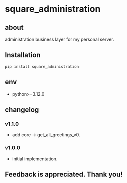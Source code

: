 # square_administration

## about

administration business layer for my personal server.

## Installation

```shell
pip install square_administration
```

## env

- python>=3.12.0

## changelog

### v1.1.0

- add core -> get_all_greetings_v0.

### v1.0.0

- initial implementation.

## Feedback is appreciated. Thank you!